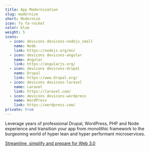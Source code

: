 ```yaml
---
title: App Modernization
slug: modernize
short: Modernize
icon: fa fa-rocket
color: blue
weight: 5
icons:
  - icon: devicons devicons-nodejs_small
    name: Node
    link: https://nodejs.org/en/
  - icon: devicons devicons-angular
    name: Angular
    link: https://angularjs.org/
  - icon: devicons devicons-drupal
    name: Drupal
    link: https://www.drupal.org/
  - icon: devicons devicons-laravel
    name: Laravel
    link: https://laravel.com/
  - icon: devicons devicons-wordpress
    name: WordPress
    link: https://wordpress.com/
private: true
---
```

Leverage years of professional Drupal, WordPress, PHP and Node experience and transition your app from monolithic framework to the burgeoning world of hyper lean and hyper performant microservices.

[Streamline, simplify and prepare for Web 3.0](/contact)
